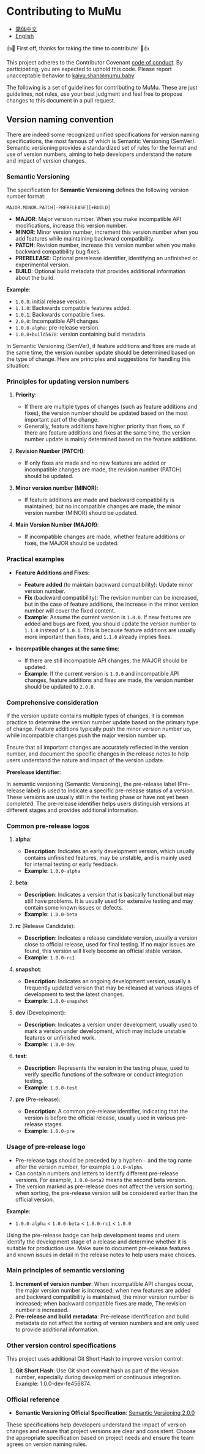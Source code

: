 # Contributing to MuMu

- [简体中文](docs/CONTRIBUTING.zh_CN.md)
- [English](CONTRIBUTING.md)

👍🎉 First off, thanks for taking the time to contribute! 🎉👍

This project adheres to the Contributor Covenant [code of conduct](CODE_OF_CONDUCT.md).
By participating, you are expected to uphold this code. Please report unacceptable
behavior to kaiyu.shan@mumu.baby.

The following is a set of guidelines for contributing to MuMu.
These are just guidelines, not rules, use your best judgment and feel free to
propose changes to this document in a pull request.

## Version naming convention

There are indeed some recognized unified specifications for version naming specifications, the most
famous of which is Semantic Versioning (SemVer). Semantic versioning provides a standardized set of
rules for the format and use of version numbers, aiming to help developers understand the nature and
impact of version changes.

### Semantic Versioning

The specification for **Semantic Versioning** defines the following version number format:

```
MAJOR.MINOR.PATCH[-PRERELEASE][+BUILD]
```

- **MAJOR**: Major version number. When you make incompatible API modifications, increase this
  version number.
- **MINOR**: Minor version number, increment this version number when you add features while
  maintaining backward compatibility.
- **PATCH**: Revision number, increase this version number when you make backward compatibility bug
  fixes.
- **PRERELEASE**: Optional prerelease identifier, identifying an unfinished or experimental version.
- **BUILD**: Optional build metadata that provides additional information about the build.

**Example**:

- `1.0.0`: initial release version.
- `1.1.0`: Backwards compatible features added.
- `1.0.1`: Backwards compatible fixes.
- `2.0.0`: Incompatible API changes.
- `1.0.0-alpha`: pre-release version.
- `1.0.0+build5678`: version containing build metadata.

In Semantic Versioning (SemVer), if feature additions and fixes are made at the same time, the
version number update should be determined based on the type of change. Here are principles and
suggestions for handling this situation:

### Principles for updating version numbers

1. **Priority**:
    - If there are multiple types of changes (such as feature additions and fixes), the version
      number should be updated based on the most important part of the change.
    - Generally, feature additions have higher priority than fixes, so if there are feature
      additions and fixes at the same time, the version number update is mainly determined based on
      the feature additions.

2. **Revision Number (PATCH)**:
    - If only fixes are made and no new features are added or incompatible changes are made, the
      revision number (PATCH) should be updated.

3. **Minor version number (MINOR)**:
    - If feature additions are made and backward compatibility is maintained, but no incompatible
      changes are made, the minor version number (MINOR) should be updated.

4. **Main Version Number (MAJOR)**:
    - If incompatible changes are made, whether feature additions or fixes, the MAJOR should be
      updated.

### Practical examples

- **Feature Additions and Fixes**:
    - **Feature added** (to maintain backward compatibility): Update minor version number.
    - **Fix** (backward compatibility): The revision number can be increased, but in the case of
      feature additions, the increase in the minor version number will cover the fixed content.
    - **Example**: Assume the current version is `1.0.0`. If new features are added and bugs are
      fixed, you should update the version number to `1.1.0` instead of `1.0.1`. This is because
      feature additions are usually more important than fixes, and `1.1.0` already implies fixes.

- **Incompatible changes at the same time**:
    - If there are still incompatible API changes, the MAJOR should be updated.
    - **Example**: If the current version is `1.0.0` and incompatible API changes, feature additions
      and fixes are made, the version number should be updated to `2.0.0`.

### Comprehensive consideration

If the version update contains multiple types of changes, it is common practice to determine the
version number update based on the primary type of change. Feature additions typically push the
minor version number up, while incompatible changes push the major version number up.

Ensure that all important changes are accurately reflected in the version number, and document the
specific changes in the release notes to help users understand the nature and impact of the version
update.

**Prerelease identifier**:

In semantic versioning (Semantic Versioning), the pre-release label (Pre-release label) is used to
indicate a specific pre-release status of a version. These versions are usually still in the testing
phase or have not yet been completed. The pre-release identifier helps users distinguish versions at
different stages and provides additional information.

### Common pre-release logos

1. **alpha**:
    - **Description**: Indicates an early development version, which usually contains unfinished
      features, may be unstable, and is mainly used for internal testing or early feedback.
    - **Example**: `1.0.0-alpha`

2. **beta**:
    - **Description**: Indicates a version that is basically functional but may still have problems.
      It is usually used for extensive testing and may contain some known issues or defects.
    - **Example**: `1.0.0-beta`

3. **rc** (Release Candidate):
    - **Description**: Indicates a release candidate version, usually a version close to official
      release, used for final testing. If no major issues are found, this version will likely become
      an official stable version.
    - **Example**: `1.0.0-rc1`

4. **snapshot**:
    - **Description**: Indicates an ongoing development version, usually a frequently updated
      version that may be released at various stages of development to test the latest changes.
    - **Example**: `1.0.0-snapshot`

5. **dev** (Development):
    - **Description**: Indicates a version under development, usually used to mark a version under
      development, which may include unstable features or unfinished work.
    - **Example**: `1.0.0-dev`

6. **test**:
    - **Description**: Represents the version in the testing phase, used to verify specific
      functions of the software or conduct integration testing.
    - **Example**: `1.0.0-test`

7. **pre** (Pre-release):
    - **Description**: A common pre-release identifier, indicating that the version is before the
      official release, usually used in various pre-release stages.
    - **Example**: `1.0.0-pre`

### Usage of pre-release logo

- Pre-release tags should be preceded by a hyphen `-` and the tag name after the version number, for
  example `1.0.0-alpha`.
- Can contain numbers and letters to identify different pre-release versions. For example,
  `1.0.0-beta2` means the second beta version.
- The version marked as pre-release does not affect the version sorting; when sorting, the
  pre-release version will be considered earlier than the official version.

**Example**:

- `1.0.0-alpha` < `1.0.0-beta` < `1.0.0-rc1` < `1.0.0`

Using the pre-release badge can help development teams and users identify the development stage of a
release and determine whether it is suitable for production use. Make sure to document pre-release
features and known issues in detail in the release notes to help users make choices.

### Main principles of semantic versioning

1. **Increment of version number**: When incompatible API changes occur, the major version number is
   increased; when new features are added and backward compatibility is maintained, the minor
   version number is increased; when backward compatible fixes are made, The revision number is
   increased.
2. **Pre-release and build metadata**: Pre-release identification and build metadata do not affect
   the sorting of version numbers and are only used to provide additional information.

### Other version control specifications

This project uses additional Git Short Hash to improve version control:

1. **Git Short Hash**: Use Git short commit hash as part of the version number, especially during
   development or continuous integration. Example: 1.0.0-dev-fe456874.

### Official reference

- **Semantic Versioning Official Specification**: [Semantic Versioning 2.0.0](https://semver.org/)

These specifications help developers understand the impact of version changes and ensure that
project versions are clear and consistent. Choose the appropriate specification based on project
needs and ensure the team agrees on version naming rules.
